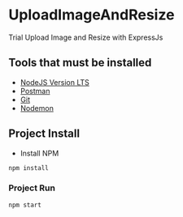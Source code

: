 # UploadImageAndResize
<p align='left'>Trial Upload Image and Resize with ExpressJs</p>


## Tools that must be installed
* <a href="https://nodejs.org">NodeJS Version LTS</a>
* <a href="https://www.postman.com/">Postman</a>
* <a href="https://git-scm.com/">Git</a>
* <a href="https://www.npmjs.com/package/nodemon">Nodemon</a>

## Project Install

* <p> Install NPM </p>
```
npm install
```
### Project Run

```
npm start
```
